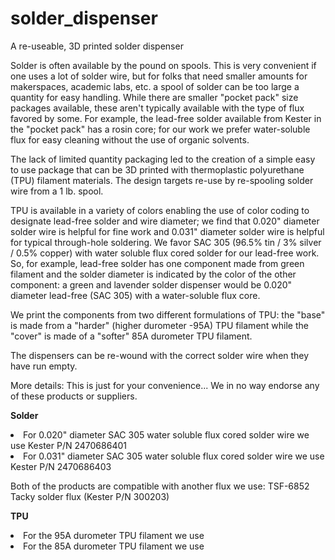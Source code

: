 # solder_dispenser
A re-useable, 3D printed solder dispenser

Solder is often available by the pound on spools. This is very convenient if one uses a lot of solder wire, but for folks that need smaller amounts for makerspaces, academic labs, etc. a spool of solder can be too large a quantity for easy handling. While there are smaller "pocket pack" size packages available, these aren't typically available with the type of flux favored by some. For example, the lead-free solder available from Kester in the "pocket pack" has a rosin core; for our work we prefer water-soluble flux for easy cleaning without the use of organic solvents.  

The lack of limited quantity packaging led to the creation of a simple easy to use package that can be 3D printed with thermoplastic polyurethane (TPU) filament materials. The design targets re-use by re-spooling solder wire from a 1 lb. spool.  

TPU is available in a variety of colors enabling the use of color coding to designate lead-free solder and wire diameter; we find that 0.020" diameter solder wire is helpful for fine work and 0.031" diameter solder wire is helpful for typical through-hole soldering. We favor SAC 305 (96.5% tin / 3% silver / 0.5% copper) with water soluble flux cored solder for our lead-free work. So, for example, lead-free solder has one component made from green filament and the solder diameter is indicated by the color of the other component: a green and lavender solder dispenser would be 0.020" diameter lead-free (SAC 305) with a water-soluble flux core.  

We print the components from two different formulations of TPU: the "base" is made from a "harder" (higher durometer -95A) TPU filament while the "cover" is made of a "softer" 85A durometer TPU filament.  

The dispensers can be re-wound with the correct solder wire when they have run empty.  

More details:
This is just for your convenience... We in no way endorse any of these products or suppliers.  

**Solder**
<li> For 0.020" diameter SAC 305 water soluble flux cored solder wire we use Kester P/N 2470686401
<li> For 0.031" diameter SAC 305 water soluble flux cored solder wire we use Kester P/N 2470686403
</li>  

Both of the products are compatible with another flux we use: TSF-6852 Tacky solder flux (Kester P/N 300203)  

**TPU**
<li> For the 95A durometer TPU filament we use 
<li> For the 85A durometer TPU filament we use 
</li>
